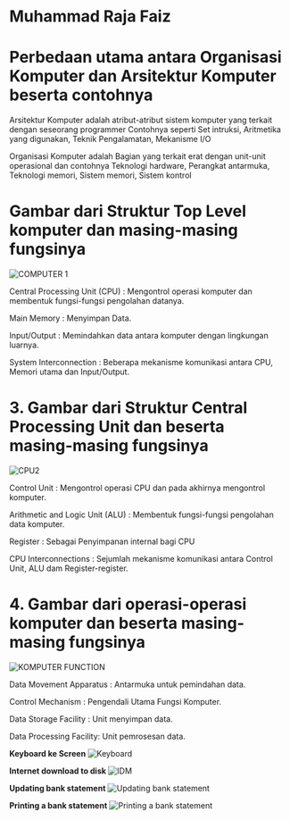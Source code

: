 # Muhammad Raja Faiz

**Perbedaan utama antara Organisasi Komputer dan Arsitektur Komputer beserta contohnya**
=
Arsitektur Komputer adalah atribut-atribut sistem komputer yang terkait dengan seseorang programmer
Contohnya seperti Set intruksi, Aritmetika yang digunakan, Teknik Pengalamatan, Mekanisme I/O

Organisasi Komputer adalah Bagian yang terkait erat dengan unit-unit operasional 
dan contohnya Teknologi hardware, Perangkat antarmuka, Teknologi memori, Sistem memori, Sistem kontrol

**Gambar dari Struktur Top Level komputer dan masing-masing fungsinya**
=   
![COMPUTER 1](https://github.com/rjafaiz/09011382328131_MUHAMMAD_RAJA_FAIZ_TUGAS_ORGANISASI_ARSITEKTUR_KOMPUTER_M2/assets/146687861/2ab7ba83-1aa0-4c8b-9399-fd2b92088278)

Central Processing Unit (CPU) : Mengontrol operasi komputer dan membentuk fungsi-fungsi pengolahan datanya.

Main Memory : Menyimpan Data.

Input/Output : Memindahkan data antara komputer dengan lingkungan luarnya.

System Interconnection : Beberapa mekanisme komunikasi antara CPU, Memori utama dan Input/Output.

**3. Gambar dari Struktur Central Processing Unit dan beserta masing-masing fungsinya**
= 
![CPU2](https://github.com/rjafaiz/09011382328131_MUHAMMAD_RAJA_FAIZ_TUGAS_ORGANISASI_ARSITEKTUR_KOMPUTER_M2/assets/146687861/505523b5-5190-4af6-a006-11f207732862)

Control Unit : Mengontrol operasi CPU dan pada akhirnya mengontrol komputer.

Arithmetic and Logic Unit (ALU) : Membentuk fungsi-fungsi pengolahan data komputer.

Register : Sebagai Penyimpanan internal bagi CPU

CPU Interconnections : Sejumlah mekanisme komunikasi antara Control Unit, ALU dam Register-register.

**4. Gambar dari operasi-operasi komputer dan beserta masing-masing fungsinya**
= 
![KOMPUTER FUNCTION](https://github.com/rjafaiz/09011382328131_MUHAMMAD_RAJA_FAIZ_TUGAS_ORGANISASI_ARSITEKTUR_KOMPUTER_M2/assets/146687861/721fb345-c9a7-4225-b105-a3fbfed5dc7e)

Data Movement Apparatus : Antarmuka untuk pemindahan data.

Control Mechanism : Pengendali Utama Fungsi Komputer.

Data Storage Facility : Unit menyimpan data.

Data Processing Facility: Unit pemrosesan data.

**Keyboard ke Screen**
![Keyboard](https://github.com/rjafaiz/Muhammad-Raja-Faiz-Tugas-Pertama-Organisasi-dan-Arsitektur-Komputer/assets/146687861/b4dec4e7-fc71-4891-963d-1ec35781fb4a)

**Internet download to disk**
![IDM](https://github.com/rjafaiz/Muhammad-Raja-Faiz-Tugas-Pertama-Organisasi-dan-Arsitektur-Komputer/assets/146687861/c3567a14-963d-4d59-ac71-634c546f9b40)

**Updating bank statement**
![Updating bank statement](https://github.com/rjafaiz/Muhammad-Raja-Faiz-Tugas-Pertama-Organisasi-dan-Arsitektur-Komputer/assets/146687861/66f2b493-c329-480e-9e73-3d92b4d10f80)

**Printing a bank statement**
![Printing a bank statement](https://github.com/rjafaiz/Muhammad-Raja-Faiz-Tugas-Pertama-Organisasi-dan-Arsitektur-Komputer/assets/146687861/3bf55ef6-47fd-4c01-acb0-b163653395ef)
